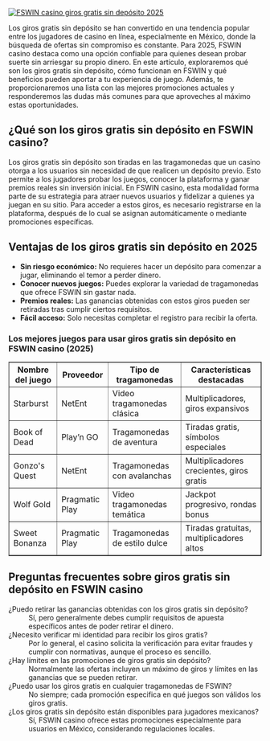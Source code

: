 [![FSWIN casino giros gratis sin depósito 2025](https://123-caf.pages.dev/gitsignup.png)](https://vrmoo.ru/Bt82HjjY)

<p>Los giros gratis sin depósito se han convertido en una tendencia popular entre los jugadores de casino en línea, especialmente en México, donde la búsqueda de ofertas sin compromiso es constante. Para 2025, FSWIN casino destaca como una opción confiable para quienes desean probar suerte sin arriesgar su propio dinero. En este artículo, exploraremos qué son los giros gratis sin depósito, cómo funcionan en FSWIN y qué beneficios pueden aportar a tu experiencia de juego. Además, te proporcionaremos una lista con las mejores promociones actuales y responderemos las dudas más comunes para que aproveches al máximo estas oportunidades.</p>  <h2>¿Qué son los giros gratis sin depósito en FSWIN casino?</h2> <p>Los giros gratis sin depósito son tiradas en las tragamonedas que un casino otorga a los usuarios sin necesidad de que realicen un depósito previo. Esto permite a los jugadores probar los juegos, conocer la plataforma y ganar premios reales sin inversión inicial. En FSWIN casino, esta modalidad forma parte de su estrategia para atraer nuevos usuarios y fidelizar a quienes ya juegan en su sitio. Para acceder a estos giros, es necesario registrarse en la plataforma, después de lo cual se asignan automáticamente o mediante promociones específicas.</p>  <h2>Ventajas de los giros gratis sin depósito en 2025</h2> <ul> <li><strong>Sin riesgo económico:</strong> No requieres hacer un depósito para comenzar a jugar, eliminando el temor a perder dinero.</li> <li><strong>Conocer nuevos juegos:</strong> Puedes explorar la variedad de tragamonedas que ofrece FSWIN sin gastar nada.</li> <li><strong>Premios reales:</strong> Las ganancias obtenidas con estos giros pueden ser retiradas tras cumplir ciertos requisitos.</li> <li><strong>Fácil acceso:</strong> Solo necesitas completar el registro para recibir la oferta.</li> </ul>  <h3>Los mejores juegos para usar giros gratis sin depósito en FSWIN casino (2025)</h3> <table border="1" cellspacing="0" cellpadding="5"> <thead> <tr> <th>Nombre del juego</th> <th>Proveedor</th> <th>Tipo de tragamonedas</th> <th>Características destacadas</th> </tr> </thead> <tbody> <tr> <td>Starburst</td> <td>NetEnt</td> <td>Video tragamonedas clásica</td> <td>Multiplicadores, giros expansivos</td> </tr> <tr> <td>Book of Dead</td> <td>Play’n GO</td> <td>Tragamonedas de aventura</td> <td>Tiradas gratis, símbolos especiales</td> </tr> <tr> <td>Gonzo's Quest</td> <td>NetEnt</td> <td>Tragamonedas con avalanchas</td> <td>Multiplicadores crecientes, giros gratis</td> </tr> <tr> <td>Wolf Gold</td> <td>Pragmatic Play</td> <td>Video tragamonedas temática</td> <td>Jackpot progresivo, rondas bonus</td> </tr> <tr> <td>Sweet Bonanza</td> <td>Pragmatic Play</td> <td>Tragamonedas de estilo dulce</td> <td>Tiradas gratuitas, multiplicadores altos</td> </tr> </tbody> </table>  <h2>Preguntas frecuentes sobre giros gratis sin depósito en FSWIN casino</h2> <dl>   <dt>¿Puedo retirar las ganancias obtenidas con los giros gratis sin depósito?</dt>   <dd>Sí, pero generalmente debes cumplir requisitos de apuesta específicos antes de poder retirar el dinero.</dd>      <dt>¿Necesito verificar mi identidad para recibir los giros gratis?</dt>   <dd>Por lo general, el casino solicita la verificación para evitar fraudes y cumplir con normativas, aunque el proceso es sencillo.</dd>      <dt>¿Hay límites en las promociones de giros gratis sin depósito?</dt>   <dd>Normalmente las ofertas incluyen un máximo de giros y límites en las ganancias que se pueden retirar.</dd>      <dt>¿Puedo usar los giros gratis en cualquier tragamonedas de FSWIN?</dt>   <dd>No siempre; cada promoción especifica en qué juegos son válidos los giros gratis.</dd>      <dt>¿Los giros gratis sin depósito están disponibles para jugadores mexicanos?</dt>   <dd>Sí, FSWIN casino ofrece estas promociones especialmente para usuarios en México, considerando regulaciones locales.</dd> </dl>